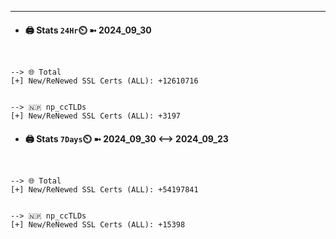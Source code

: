 

---
- #### 🖨️ **Stats** `24Hr`⏲️ ➼ 2024_09_30
```console


--> 🌐 Total
[+] New/ReNewed SSL Certs (ALL): +12610716


--> 🇳🇵 np_ccTLDs
[+] New/ReNewed SSL Certs (ALL): +3197

```

- #### 🖨️ **Stats** `7Days`⏲️ ➼ 2024_09_30 <--> 2024_09_23
```console


--> 🌐 Total
[+] New/ReNewed SSL Certs (ALL): +54197841


--> 🇳🇵 np_ccTLDs
[+] New/ReNewed SSL Certs (ALL): +15398

```

